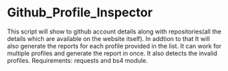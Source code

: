 # Github_Profile_Inspector
This script will show to github account details along with repositories(all the details which are available on the website itself).
In addtion to that It will also generate the reports for each profile provided in the list.
It can work for multiple profiles and generate the report in once.
It also detects the invalid profiles.
Requirements: requests and bs4 module.
